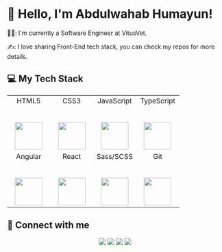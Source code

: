 # 👋 Hello, I'm Abdulwahab Humayun!

👨‍💻: I'm currently a Software Engineer at VitusVet.

:writing_hand:: I love sharing Front-End tech stack, you can check my repos for more details.

## :computer: My Tech Stack

<table>
  <tbody>
    <tr valign="top">
      <td width="25%" align="center">
        <span>HTML5</span><br><br><br>
        <img height="64px" src="https://cdn.svgporn.com/logos/html-5.svg">
      </td>
      <td width="25%" align="center">
        <span>CSS3</span><br><br><br>
        <img height="64px" src="https://cdn.svgporn.com/logos/css-3.svg">
      </td>
      <td width="25%" align="center">
        <span>JavaScript</span><br><br><br>
        <img height="64px" src="https://cdn.svgporn.com/logos/javascript.svg">
      </td>
      <td width="25%" align="center">
        <span>TypeScript</span><br><br><br>
        <img height="64px" src="https://cdn.svgporn.com/logos/typescript.svg">
      </td>
    </tr>
    <tr valign="top">
      <td width="25%" align="center">
        <span>Angular</span><br><br><br>
        <img height="64px" src="https://cdn.svgporn.com/logos/angular.svg">
      </td>
      <td width="25%" align="center">
        <span>React</span><br><br><br>
        <img height="64px" src="https://cdn.svgporn.com/logos/react.svg">
      </td>
      <td width="25%" align="center">
        <span>Sass/SCSS</span><br><br><br>
        <img height="64px" src="https://cdn.svgporn.com/logos/sass.svg">
      </td>
      <td width="25%" align="center">
        <span>Git</span><br><br><br>
        <img height="64px" src="https://cdn.svgporn.com/logos/git-icon.svg">
      </td>
    </tr>
  </tbody>
</table>

## :link: Connect with me

<p align="center">
  <a href="https://github.com/awhumayun"><img src="https://img.shields.io/badge/-awhumayun-181717?style=for-the-badge&logo=GitHub&logoColor=white"/></a>
  <a href="https://gitlab.com/ahumayun"><img src="https://img.shields.io/badge/-ahumayun-FCA121?style=for-the-badge&logo=GitLab&logoColor=white"/></a>
  <a href="https://www.linkedin.com/in/awhumayun/"><img src="https://img.shields.io/badge/-Abdulwahab%20Humayun-0077B5?style=for-the-badge&logo=Linkedin&logoColor=white"/></a>
  <a href="mailto:abd.humayun@gmail.com"><img src="https://img.shields.io/badge/-abd.humayun@gmail.com-D14836?style=for-the-badge&logo=Gmail&logoColor=white"/></a>
</p>
